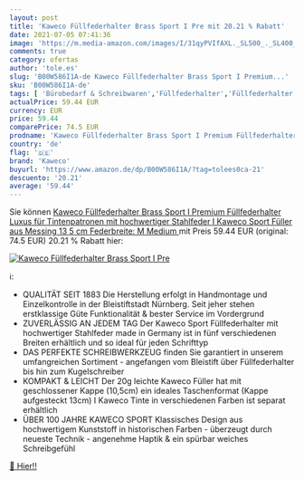 ```yaml
---
layout: post
title: 'Kaweco Füllfederhalter Brass Sport I Pre mit 20.21 % Rabatt'
date: 2021-07-05 07:41:36
image: 'https://m.media-amazon.com/images/I/31qyPVIfAXL._SL500_._SL400_.jpg'
comments: true
category: ofertas
author: 'tole.es'
slug: 'B00W586I1A-de Kaweco Füllfederhalter Brass Sport I Premium...'
sku: 'B00W586I1A-de'
tags: [ 'Bürobedarf & Schreibwaren','Füllfederhalter','Füllfederhalter & Kugelschreiber','Schreibwaren','kaweco', ]
actualPrice: 59.44 EUR
currency: EUR
price: 59.44
comparePrice: 74.5 EUR
prodname: 'Kaweco Füllfederhalter Brass Sport I Premium Füllfederhalter Luxus für Tintenpatronen mit hochwertiger Stahlfeder I Kaweco Sport Füller aus Messing 13 5 cm Federbreite: M  Medium '
country: 'de'
flag: '🇩🇪'
brand: 'Kaweco'
buyurl: 'https://www.amazon.de/dp/B00W586I1A/?tag=tolees0ca-21'
descuento: '20.21'
average: '59.44'
---
```


Sie können [Kaweco Füllfederhalter Brass Sport I Premium Füllfederhalter Luxus für Tintenpatronen mit hochwertiger Stahlfeder I Kaweco Sport Füller aus Messing 13 5 cm Federbreite: M  Medium ](https://www.amazon.de/dp/B00W586I1A/?tag=tolees0ca-21) mit Preis 59.44 EUR (original: 74.5 EUR) 20.21 % Rabatt hier:

[![Kaweco Füllfederhalter Brass Sport I Pre](https://m.media-amazon.com/images/I/31qyPVIfAXL._SL500_._SL400_.jpg)](https://www.amazon.de/dp/B00W586I1A/?tag=tolees0ca-21)

ℹ️:

- QUALITÄT SEIT 1883 Die Herstellung erfolgt in Handmontage und Einzelkontrolle in der Bleistiftstadt Nürnberg. Seit jeher stehen erstklassige Güte Funktionalität & bester Service im Vordergrund
- ZUVERLÄSSIG AN JEDEM TAG Der Kaweco Sport Füllfederhalter mit hochwertiger Stahlfeder made in Germany ist in fünf verschiedenen Breiten erhältlich und so ideal für jeden Schrifttyp
- DAS PERFEKTE SCHREIBWERKZEUG finden Sie garantiert in unserem umfangreichen Sortiment - angefangen vom Bleistift über Füllfederhalter bis hin zum Kugelschreiber
- KOMPAKT & LEICHT Der 20g leichte Kaweco Füller hat mit geschlossener Kappe (10,5cm) ein ideales Taschenformat (Kappe aufgesteckt 13cm) I Kaweco Tinte in verschiedenen Farben ist separat erhältlich
- ÜBER 100 JAHRE KAWECO SPORT Klassisches Design aus hochwertigem Kunststoff in historischen Farben - überzeugt durch neueste Technik - angenehme Haptik & ein spürbar weiches Schreibgefühl

[🛒 Hier!!](https://www.amazon.de/dp/B00W586I1A/?tag=tolees0ca-21)
